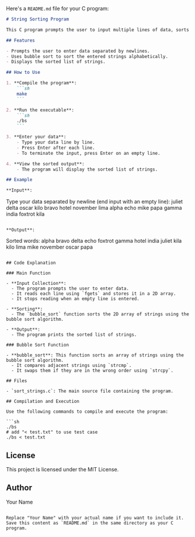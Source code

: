 Here's a `README.md` file for your C program:

```markdown
# String Sorting Program

This C program prompts the user to input multiple lines of data, sorts the lines in alphabetical order using the bubble sort algorithm, and then displays the sorted list.

## Features

- Prompts the user to enter data separated by newlines.
- Uses bubble sort to sort the entered strings alphabetically.
- Displays the sorted list of strings.

## How to Use

1. **Compile the program**:
    ```sh
    make
    ```

2. **Run the executable**:
    ```sh
    ./bs
    ```

3. **Enter your data**:
    - Type your data line by line.
    - Press Enter after each line.
    - To terminate the input, press Enter on an empty line.

4. **View the sorted output**:
    - The program will display the sorted list of strings.

## Example

**Input**:
```
Type your data separated by newline (end input with an empty line):
juliet
delta
oscar
kilo
bravo
hotel
november
lima
alpha
echo
mike
papa
gamma
india
foxtrot
kila


```

**Output**:
```
Sorted words:
alpha
bravo
delta
echo
foxtrot
gamma
hotel
india
juliet
kila
kilo
lima
mike
november
oscar
papa
```

## Code Explanation

### Main Function

- **Input Collection**: 
  - The program prompts the user to enter data.
  - It reads each line using `fgets` and stores it in a 2D array.
  - It stops reading when an empty line is entered.

- **Sorting**:
  - The `bubble_sort` function sorts the 2D array of strings using the bubble sort algorithm.

- **Output**:
  - The program prints the sorted list of strings.

### Bubble Sort Function

- **bubble_sort**: This function sorts an array of strings using the bubble sort algorithm.
  - It compares adjacent strings using `strcmp`.
  - It swaps them if they are in the wrong order using `strcpy`.

## Files

- `sort_strings.c`: The main source file containing the program.

## Compilation and Execution

Use the following commands to compile and execute the program:

```sh
./bs
# add "< test.txt" to use test case
./bs < test.txt
```

## License

This project is licensed under the MIT License.

## Author

Your Name

```

Replace "Your Name" with your actual name if you want to include it. Save this content as `README.md` in the same directory as your C program.